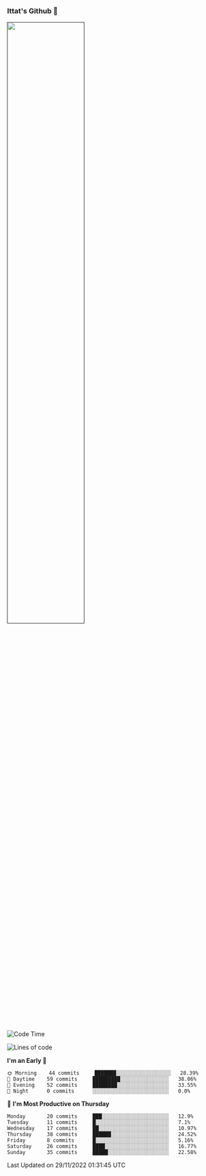 ### Ittat's Github 👋

<a href="">
  <img align="center" src="https://github-readme-stats.vercel.app/api?username=ittat&hide_border=true&show_icons=true&count_private=true&theme=graywhite"  width="60%"/>
</a>


<!--START_SECTION:waka-->
![Code Time](http://img.shields.io/badge/Code%20Time-105%20hrs%2017%20mins-blue)

![Lines of code](https://img.shields.io/badge/From%20Hello%20World%20I%27ve%20Written-557%20Thousand%20lines%20of%20code-blue)

**I'm an Early 🐤** 

```text
🌞 Morning    44 commits     ███████░░░░░░░░░░░░░░░░░░   28.39% 
🌆 Daytime    59 commits     █████████░░░░░░░░░░░░░░░░   38.06% 
🌃 Evening    52 commits     ████████░░░░░░░░░░░░░░░░░   33.55% 
🌙 Night      0 commits      ░░░░░░░░░░░░░░░░░░░░░░░░░   0.0%

```
📅 **I'm Most Productive on Thursday** 

```text
Monday       20 commits     ███░░░░░░░░░░░░░░░░░░░░░░   12.9% 
Tuesday      11 commits     █░░░░░░░░░░░░░░░░░░░░░░░░   7.1% 
Wednesday    17 commits     ██░░░░░░░░░░░░░░░░░░░░░░░   10.97% 
Thursday     38 commits     ██████░░░░░░░░░░░░░░░░░░░   24.52% 
Friday       8 commits      █░░░░░░░░░░░░░░░░░░░░░░░░   5.16% 
Saturday     26 commits     ████░░░░░░░░░░░░░░░░░░░░░   16.77% 
Sunday       35 commits     █████░░░░░░░░░░░░░░░░░░░░   22.58%

```



 Last Updated on 29/11/2022 01:31:45 UTC
<!--END_SECTION:waka-->



<!--
**ittat/ittat** is a ✨ _special_ ✨ repository because its `README.md` (this file) appears on your GitHub profile.

Here are some ideas to get you started:

- 🔭 I’m currently working on ...
- 🌱 I’m currently learning ...
- 👯 I’m looking to collaborate on ...
- 🤔 I’m looking for help with ...
- 💬 Ask me about ...
- 📫 How to reach me: ...
- 😄 Pronouns: ...
- ⚡ Fun fact: ...

    technologies: {
        mobileApp: ["Android App"],
        frontEnd: {
            js: ["Vue", "Nuxt"],
            css: ["materialize", "vuetify", "bootstrap"]
        },
        backEnd: {
            js: ["node", "express", "SuiteScript"],
            python: ["flask"]
        },
        devOps: ["AWS", "Docker🐳", "Route53", "Nginx"],
        databases: ["mongo", "MySql", "sqlite"],
        misc: ["Firebase", "Socket.IO", "selenium", "open-cv", "php", "SuiteApp"]
    },
-->
